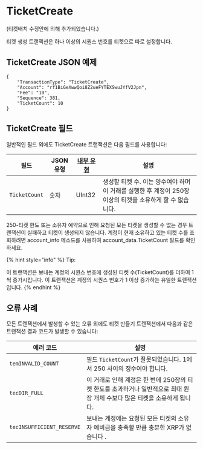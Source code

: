 # TicketCreate

(티켓배치 수정안에 의해 추가되었습니다.)

티켓 생성 트랜잭션은 하나 이상의 시퀀스 번호를 티켓으로 따로 설정합니다.

## TicketCreate JSON 예제

```
{
    "TransactionType": "TicketCreate",
    "Account": "rf1BiGeXwwQoi8Z2ueFYTEXSwuJYfV2Jpn",
    "Fee": "10",
    "Sequence": 381,
    "TicketCount": 10
}
```

## TicketCreate 필드

일반적인 필드 외에도 TicketCreate 트랜잭션은 다음 필드를 사용합니다:

| 필드            | JSON 유형 | [내부 유형](https://xrpl.org/serialization.html) | 설명                                                               |
| ------------- | ------- | -------------------------------------------- | ---------------------------------------------------------------- |
| `TicketCount` | 숫자      | UInt32                                       | 생성할 티켓 수. 이는 양수여야 하며 이 거래를 실행한 후 계정이 250장 이상의 티켓을 소유하게 할 수 없습니다. |

250-티켓 한도 또는 소유자 예약으로 인해 요청된 모든 티켓을 생성할 수 없는 경우 트랜잭션이 실패하고 티켓이 생성되지 않습니다. 계정이 현재 소유하고 있는 티켓 수를 조회하려면 account\_info 메소드를 사용하여 account\_data.TicketCount 필드를 확인하세요.

{% hint style="info" %}
Tip:

이 트랜잭션은 보내는 계정의 시퀀스 번호에 생성된 티켓 수(TicketCount)를 더하여 1씩 증가시킵니다. 이 트랜잭션은 계정의 시퀀스 번호가 1 이상 증가하는 유일한 트랜잭션입니다.
{% endhint %}

## 오류 사례

모든 트랜잭션에서 발생할 수 있는 오류 외에도 티켓 만들기 트랜잭션에서 다음과 같은 트랜잭션 결과 코드가 발생할 수 있습니다:

| 에러 코드                     | 설명                                                                       |
| ------------------------- | ------------------------------------------------------------------------ |
| `temINVALID_COUNT`        | 필드 `TicketCount`가 잘못되었습니다. 1에서 250 사이의 정수여야 합니다.                         |
| `tecDIR_FULL`             | 이 거래로 인해 계정은 한 번에 250장의 티켓 한도를 초과하거나 일반적으로 최대 원장 개체 수보다 많은 티켓을 소유하게 됩니다. |
| `tecINSUFFICIENT_RESERVE` | 보내는 계정에는 요청된 모든 티켓의 소유자 예비금을 충족할 만큼 충분한 XRP가 없습니다 .                      |
